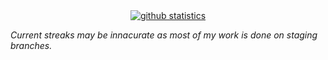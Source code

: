 <div align="center">
  <a href="http://wakatime.com/@mattpieterse">
    <img 
      src="https://github-readme-streak-stats.herokuapp.com?user=mattpieterse&theme=github-dark&border_radius=12&date_format=n%2Fj%5B%2FY%5D&card_width=840&card_height=180" 
      alt="github statistics" />
  </a>
</div>

*Current streaks may be innacurate as most of my work is done on staging branches.*
